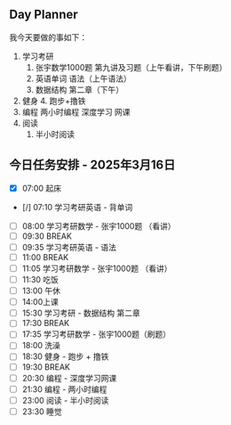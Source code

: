 
## Day Planner
我今天要做的事如下：
1. 学习考研 
    1. 张宇数学1000题 第九讲及习题（上午看讲，下午刷题）
    2. 英语单词 语法（上午语法）
    3. 数据结构 第二章（下午）
2. 健身
    4. 跑步+撸铁
3. 编程
     两小时编程
     深度学习 网课
4. 阅读
    1. 半小时阅读

## 今日任务安排 - 2025年3月16日
- [x] 07:00 起床
- [/] 07:10 学习考研英语 - 背单词
- [ ] 08:00 学习考研数学 - 张宇1000题 （看讲）
- [ ] 09:30 BREAK
- [ ] 09:35 学习考研英语 - 语法
- [ ] 11:00 BREAK
- [ ] 11:05 学习考研数学 - 张宇1000题 （看讲）
- [ ] 11:30 吃饭
- [ ] 13:00 午休
- [ ] 14:00上课
- [ ] 15:30 学习考研 - 数据结构 第二章
- [ ] 17:30 BREAK
- [ ] 17:35 学习考研数学 - 张宇1000题（刷题）
- [ ] 18:00 洗澡
- [ ] 18:30 健身 - 跑步 + 撸铁
- [ ] 19:30 BREAK
- [ ] 20:30 编程 - 深度学习网课
- [ ] 21:30 编程 - 两小时编程
- [ ] 23:00 阅读 - 半小时阅读
- [ ] 23:30 睡觉
```